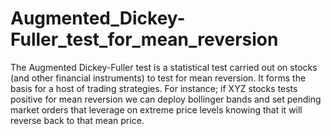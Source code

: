 # Augmented_Dickey-Fuller_test_for_mean_reversion
The Augmented Dickey-Fuller test is a statistical test carried out on stocks (and other financial instruments) to test for mean reversion. It forms the basis for a host of 
trading strategies. For instance; if XYZ stocks tests positive for mean reversion we can deploy bollinger bands and set pending market orders that leverage on extreme price levels
knowing that it will reverse back to that mean price.
